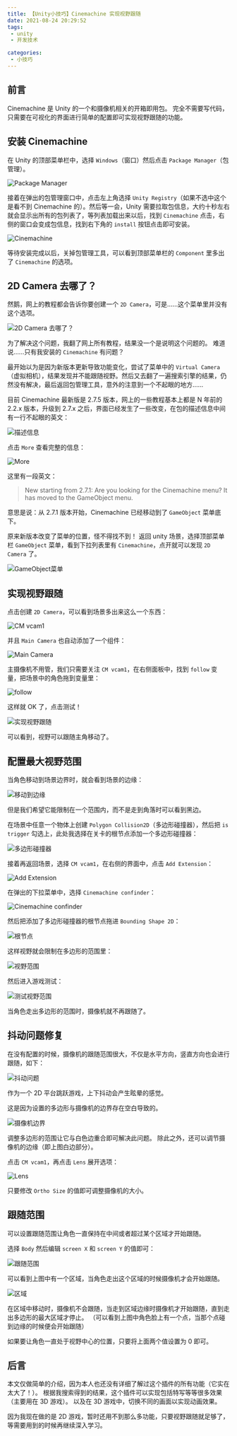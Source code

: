 ```yaml
---
title: 【Unity小技巧】Cinemachine 实现视野跟随
date: 2021-08-24 20:29:52
tags:
 - unity
 - 开发技术

categories:
 - 小技巧
---
```

## 前言
Cinemachine 是 Unity 的一个和摄像机相关的开箱即用包。
完全不需要写代码，只需要在可视化的界面进行简单的配置即可实现视野跟随的功能。

## 安装 Cinemachine
在 Unity 的顶部菜单栏中，选择 `Windows`（窗口）然后点击 `Package Manager`（包管理）。

![Package Manager](https://pic.imgdb.cn/item/6124e71f44eaada739bcdab2.jpg)

接着在弹出的包管理窗口中，点击左上角选择 `Unity Registry`（如果不选中这个是看不到 Cinemachine 的）。然后等一会，Unity 需要拉取包信息，大约十秒左右就会显示出所有的包列表了，等列表加载出来以后，找到 `Cinemachine` 点击，右侧的窗口会变成包信息，找到右下角的 `install` 按钮点击即可安装。

![Cinemachine](https://pic.imgdb.cn/item/6124e7ec44eaada739be9681.jpg)

等待安装完成以后，关掉包管理工具，可以看到顶部菜单栏的 `Component` 里多出了 `Cinemachine` 的选项。

## 2D Camera 去哪了？
然鹅，网上的教程都会告诉你要创建一个 `2D Camera`，可是……这个菜单里并没有这个选项。

![2D Camera 去哪了？](https://pic.imgdb.cn/item/6124e95e44eaada739c1ed52.jpg)

为了解决这个问题，我翻了网上所有教程，结果没一个是说明这个问题的。
难道说……只有我安装的 `Cinemachine` 有问题？

最开始以为是因为新版本更新导致功能变化，尝试了菜单中的 `Virtual Camera`（虚拟相机），结果发现并不能跟随视野。然后又去翻了一遍搜索引擎的结果，仍然没有解决，最后返回包管理工具，意外的注意到一个不起眼的地方……

目前 Cinemachine 最新版是 2.7.5 版本，网上的一些教程基本上都是 N 年前的 2.2.x 版本，升级到 2.7.x 之后，界面已经发生了一些改变，在包的描述信息中间有一行不起眼的英文：

![描述信息](https://pic.imgdb.cn/item/6124e90544eaada739c1235b.jpg)

点击 `More` 查看完整的信息：

![More](https://pic.imgdb.cn/item/6124eb7c44eaada739c6684e.jpg)

这里有一段英文：

> New starting from 2.7.1: Are you looking for the Cinemachine menu? It has moved to the GameObject menu.

意思是说：从 2.7.1 版本开始，Cinemachine 已经移动到了 `GameObject` 菜单底下。

原来新版本改变了菜单的位置，怪不得找不到！
返回 unity 场景，选择顶部菜单栏 `GameObject` 菜单，看到下拉列表里有 `Cinemachine`，点开就可以发现 `2D Camera` 了。

![GameObject菜单](https://pic.imgdb.cn/item/6124ebfb44eaada739c78df8.jpg)

## 实现视野跟随
点击创建 `2D Camera`，可以看到场景多出来这么一个东西：

![CM vcam1](https://pic.imgdb.cn/item/6124eca644eaada739c91abc.jpg)

并且 `Main Camera` 也自动添加了一个组件：

![Main Camera](https://pic.imgdb.cn/item/6124ecc044eaada739c95b32.jpg)

主摄像机不用管，我们只需要关注 `CM vcam1`，在右侧面板中，找到 `follow` 变量，把场景中的角色拖到变量里：

![follow](https://pic.imgdb.cn/item/6124ed5444eaada739caadf4.jpg)

这样就 OK 了，点击测试！

![实现视野跟随](https://pic.imgdb.cn/item/6124ee0044eaada739cc3a28.gif)

可以看到，视野可以跟随主角移动了。

## 配置最大视野范围
当角色移动到场景边界时，就会看到场景的边缘：

![移动到边缘](https://pic.imgdb.cn/item/6124ee6e44eaada739cd28c5.jpg)

但是我们希望它能限制在一个范围内，而不是走到角落时可以看到黑边。

在场景中任意一个物体上创建 `Polygon Collision2D`（多边形碰撞器），然后把 `is trigger` 勾选上，此处我选择在关卡的根节点添加一个多边形碰撞器：

![多边形碰撞器](https://pic.imgdb.cn/item/6124efaf44eaada739cfe6e2.jpg)

接着再返回场景，选择 `CM vcam1`，在右侧的界面中，点击 `Add Extension`：

![Add Extension](https://pic.imgdb.cn/item/6124f00844eaada739d0ab4a.jpg)

在弹出的下拉菜单中，选择 `Cinemachine confinder`：

![Cinemachine confinder](https://pic.imgdb.cn/item/6124f05a44eaada739d16539.jpg)

然后把添加了多边形碰撞器的根节点拖进 `Bounding Shape 2D`：

![根节点](https://pic.imgdb.cn/item/6124f0aa44eaada739d217d8.jpg)

这样视野就会限制在多边形的范围里：

![视野范围](https://pic.imgdb.cn/item/6124f0f444eaada739d2b8b2.jpg)

然后进入游戏测试：

![测试视野范围](https://pic.imgdb.cn/item/6124f14d44eaada739d38095.gif)

当角色走出多边形的范围时，摄像机就不再跟随了。

## 抖动问题修复
在没有配置的时候，摄像机的跟随范围很大，不仅是水平方向，竖直方向也会进行跟随，如下：

![抖动问题](https://pic.imgdb.cn/item/6124f1d244eaada739d4b14f.gif)

作为一个 2D 平台跳跃游戏，上下抖动会产生眩晕的感觉。

这是因为设置的多边形与摄像机的边界存在空白导致的。

![摄像机边界](https://pic.imgdb.cn/item/6124f26e44eaada739d61a27.jpg)

调整多边形的范围让它与白色边重合即可解决此问题。
除此之外，还可以调节摄像机的边缘（即上图白边部分）。

点击 `CM vcam1`，再点击 `Lens` 展开选项：

![Lens](https://pic.imgdb.cn/item/6124f34544eaada739d80355.jpg)

只要修改 `Ortho Size` 的值即可调整摄像机的大小。

## 跟随范围
可以设置跟随范围让角色一直保持在中间或者超过某个区域才开始跟随。

选择 `Body` 然后编辑 `screen X` 和 `screen Y` 的值即可：

![跟随范围](https://pic.imgdb.cn/item/6124f3ea44eaada739d9803a.jpg)

可以看到上图中有一个区域，当角色走出这个区域的时候摄像机才会开始跟随。

![区域](https://pic.imgdb.cn/item/6124f43e44eaada739da37bb.gif)

在区域中移动时，摄像机不会跟随，当走到区域边缘时摄像机才开始跟随，直到走出多边形的最大区域才停止。
（可以看到上图中角色脸上有一个点，当那个点碰到边缘的时候便会开始跟随）

如果要让角色一直处于视野中心的位置，只要将上面两个值设置为 0 即可。

## 后言
本文仅做简单的介绍，因为本人也还没有详细了解过这个插件的所有功能（它实在太大了！）。
根据我搜索得到的结果，这个插件可以实现包括特写等等很多效果（主要用在 3D 游戏）。
以及在 3D 游戏中，切换不同的画面以实现动画效果。

因为我现在做的是 2D 游戏，暂时还用不到那么多功能，只要视野跟随就足够了，等需要用到的时候再继续深入学习。